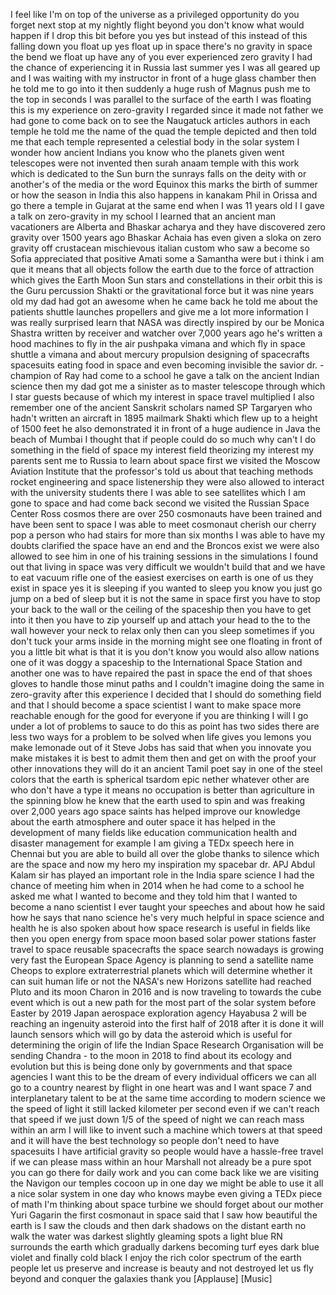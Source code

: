 
I feel like I&#39;m on top of the universe
as a privileged opportunity do you
forget next stop at my nightly flight
beyond
you don&#39;t know what would happen if I
drop this bit before you yes
but instead of this instead of this
falling down you float up yes
float up in space there&#39;s no gravity in
space the bend we float up have any of
you ever experienced zero gravity I had
the chance of experiencing it in Russia
last summer yes I was all geared up and
I was waiting with my instructor in
front of a huge glass chamber then he
told me to go into it then suddenly a
huge rush of Magnus push me to the top
in seconds
I was parallel to the surface of the
earth I was floating this is my
experience on zero-gravity
I regarded since it made not father we
had gone to come back on to see the
Naugatuck articles authors in each
temple he told me the name of the quad
the temple depicted and then told me
that each temple represented a celestial
body in the solar system
I wonder how ancient Indians you know
who the planets given went telescopes
were not invented then surah anaam
temple with this work which is dedicated
to the Sun burn the sunrays falls on the
deity with or another&#39;s of the media or
the word Equinox
this marks the birth of summer or how
the season in India this also happens in
kanakam Phil in Orissa and go there a
temple in Gujarat at the same end when I
was 11 years old I I gave a talk on
zero-gravity in my school I learned that
an ancient man vacationers are Alberta
and Bhaskar acharya and they have
discovered zero gravity over 1500 years
ago
Bhaskar Achaia has even given a sloka on
zero gravity off crustacean mischievous
italian custom who saw a become so Sofia
appreciated that positive Amati some a
Samantha were but i think i am que it
means that all objects follow the earth
due to the force of attraction which
gives the Earth Moon Sun stars and
constellations in their orbit this is
the Guru percussion Shakti or the
gravitational force but it was nine
years old my dad had got an awesome when
he came back he told me about the
patients shuttle launches propellers
and give me a lot more information I was
really surprised learn that NASA was
directly inspired by our be Monica
Shastra written by receiver and watcher
over 7,000 years ago he&#39;s written a hood
machines to fly in the air pushpaka
vimana and which fly in space shuttle a
vimana and about mercury propulsion
designing of spacecrafts spacesuits
eating food in space and even becoming
invisible the savior dr. - champion of
Ray had come to a school he gave a talk
on the ancient Indian science then my
dad got me a sinister as to master
telescope through which I star guests
because of which my interest in space
travel
multiplied I also remember one of the
ancient Sanskrit scholars named SP
Targaryen who hadn&#39;t written an aircraft
in 1895 mailmark Shakti which flew up to
a height of 1500 feet he also
demonstrated it in front of a huge
audience in Java the beach of Mumbai I
thought that if people could do so much
why can&#39;t I do something in the field of
space my interest field theorizing my
interest my parents sent me to Russia to
learn about space first we visited the
Moscow Aviation Institute that the
professor&#39;s
told us about that teaching methods
rocket engineering and space
listenership they were also allowed to
interact with the university students
there I was able to see satellites which
I am gone to space and had come back
second we visited the Russian Space
Center Ross cosmos there are over 250
cosmonauts have been trained and have
been sent to space I was able to meet
cosmonaut cherish our cherry pop a
person who had stairs
for more than six months I was able to
have my doubts clarified the space have
an end and the Broncos exist
we were also allowed to see him in one
of his training sessions in the
simulations I found out that living in
space was very difficult
we wouldn&#39;t build that and we have to
eat vacuum rifle one of the easiest
exercises on earth is one of us they
exist in space yes it is sleeping if you
wanted to sleep you know you just go
jump on a bed of sleep but it is not the
same in space first you have to stop
your back to the wall or the ceiling of
the spaceship then you have to get into
it then you have to zip yourself up and
attach your head to the to the wall
however your neck to relax only then can
you sleep sometimes if you don&#39;t tuck
your arms inside in the morning might
see one floating in front of you a
little bit what is that it is you don&#39;t
know you would also allow nations one of
it was doggy a spaceship to the
International Space Station and another
one was to have repaired the past in
space the end of that shoes gloves to
handle those minut paths and I couldn&#39;t
imagine doing the same in zero-gravity
after this experience I decided that I
should do something field and that I
should become a space scientist I want
to make space more reachable
enough for the good for everyone if you
are thinking I will I go under a lot of
problems to sauce to do this as point
has two sides there are less two ways
for a problem to be solved when life
gives you lemons you make lemonade out
of it
Steve Jobs has said that when you
innovate you make mistakes it is best to
admit them then and get on with the
proof your other innovations
they will do it an ancient Tamil poet
say in one of the steel colors that the
earth is spherical tsardom epic nether
whatever other are who don&#39;t have a type
it means no occupation is better than
agriculture in the spinning blow he knew
that the earth used to spin and was
freaking over 2,000 years ago space
saints has helped improve our knowledge
about the earth atmosphere and outer
space it has helped in the development
of many fields like education
communication health and disaster
management for example I am giving a
TEDx speech here in Chennai but you are
able to build all over the globe
thanks to silence which are the space
and now my hero
my inspiration my spacebar dr. APJ Abdul
Kalam sir has played an important role
in the India spare science I had the
chance of meeting him when in 2014 when
he had come to a school he asked me what
I wanted to become and they told him
that I wanted to become a nano scientist
I ever taught your speeches and about
how he said how he says that nano
science
he&#39;s very much helpful in space science
and health he is also spoken about how
space research is useful in fields like
then you open energy from space moon
based solar power stations faster travel
to space reusable spacecrafts
the space search nowadays is growing
very fast the European Space Agency is
planning to send a satellite name Cheops
to explore extraterrestrial planets
which will determine whether it can suit
human life or not the NASA&#39;s new
Horizons satellite had reached Pluto and
its moon Charon in 2016 and is now
traveling to towards the cube event
which is out a new path
for the most part of the solar system
before Easter by 2019 Japan aerospace
exploration agency Hayabusa 2 will be
reaching an ingenuity asteroid into the
first half of 2018 after it is done it
will launch sensors which will go by
data the asteroid which is useful for
determining the origin of life the
Indian Space Research Organisation will
be sending Chandra - to the moon in 2018
to find about its ecology and evolution
but this is being done only by
governments and that space agencies I
want this to be the dream of every
individual officers we can all go to a
country nearest by flight in one heart
was and I want space 7 and
interplanetary talent to be at the same
time according to modern science we the
speed of light it still lacked kilometer
per second even if we can&#39;t reach that
speed if we just down 1/5 of the speed
of night we can reach mass within an arm
I will like to invent such a machine
which towers at that speed and it will
have the best technology so people don&#39;t
need to have spacesuits
I have artificial gravity so people
would have a hassle-free travel if we
can please mass within an hour Marshall
not already be a pure spot you can go
there for daily work and you can come
back like we are visiting the Navigon
our temples cocoon up in one day we
might be able to use it all a nice
solar system in one day who knows maybe
even giving a TEDx piece of math I&#39;m
thinking about space turbine we should
forget about our mother
Yuri Gagarin the first cosmonaut in
space said that I saw how beautiful the
earth is I saw the clouds and then dark
shadows on the distant earth no walk the
water was darkest slightly gleaming
spots a light blue RN surrounds the
earth which gradually darkens becoming
turf eyes dark blue violet and finally
cold black I enjoy the rich color
spectrum of the earth people let us
preserve and increase is beauty and not
destroyed let us fly beyond and conquer
the galaxies thank you
[Applause]
[Music]
